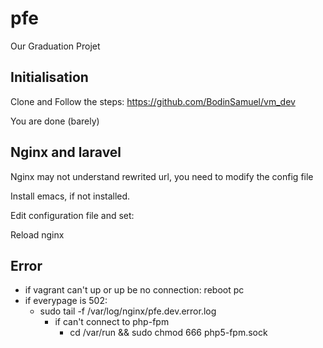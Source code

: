 pfe
===

Our Graduation Projet


Initialisation
--------------
Clone and Follow the steps: https://github.com/BodinSamuel/vm_dev

You are done (barely)


Nginx and laravel
-----------------
Nginx may not understand rewrited url, you need to modify the config file

Install emacs, if not installed.

Edit configuration file and set: 

Reload nginx



Error
-----

- if vagrant can't up or up be no connection: reboot pc
- if everypage is 502:
    - sudo tail -f /var/log/nginx/pfe.dev.error.log
        - if can't connect to php-fpm
            - cd /var/run && sudo chmod 666 php5-fpm.sock

